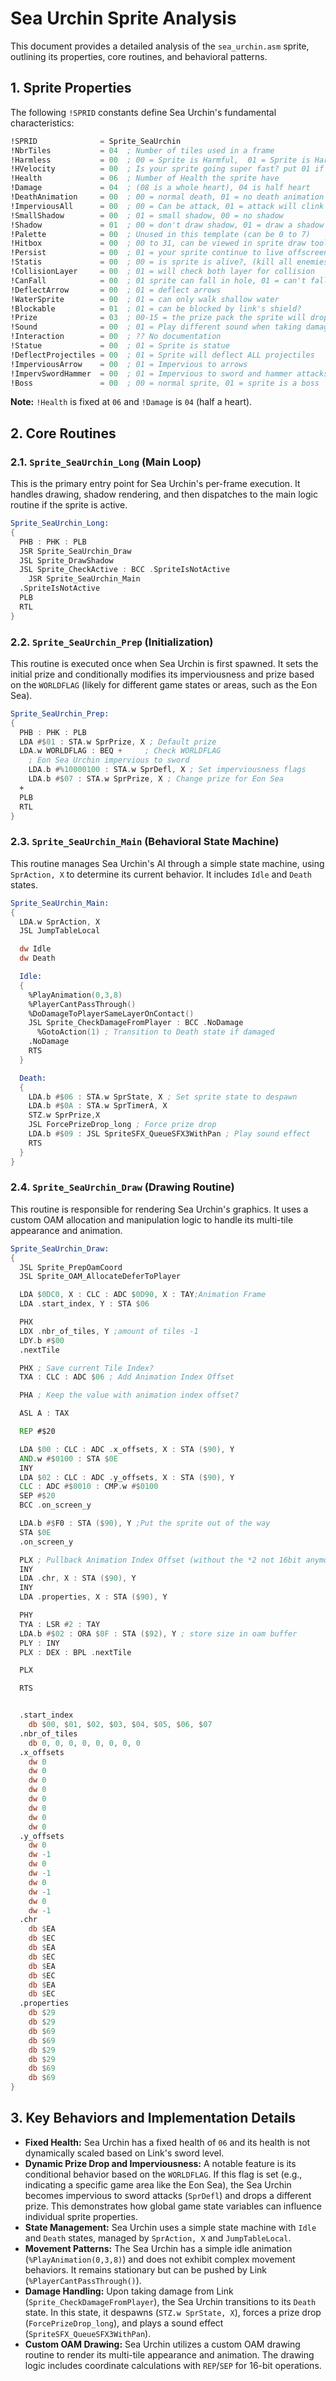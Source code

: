 # Sea Urchin Sprite Analysis

This document provides a detailed analysis of the `sea_urchin.asm` sprite, outlining its properties, core routines, and behavioral patterns.

## 1. Sprite Properties

The following `!SPRID` constants define Sea Urchin's fundamental characteristics:

```asm
!SPRID              = Sprite_SeaUrchin
!NbrTiles           = 04  ; Number of tiles used in a frame
!Harmless           = 00  ; 00 = Sprite is Harmful,  01 = Sprite is Harmless
!HVelocity          = 00  ; Is your sprite going super fast? put 01 if it is
!Health             = 06  ; Number of Health the sprite have
!Damage             = 04  ; (08 is a whole heart), 04 is half heart
!DeathAnimation     = 00  ; 00 = normal death, 01 = no death animation
!ImperviousAll      = 00  ; 00 = Can be attack, 01 = attack will clink on it
!SmallShadow        = 00  ; 01 = small shadow, 00 = no shadow
!Shadow             = 01  ; 00 = don't draw shadow, 01 = draw a shadow
!Palette            = 00  ; Unused in this template (can be 0 to 7)
!Hitbox             = 00  ; 00 to 31, can be viewed in sprite draw tool
!Persist            = 00  ; 01 = your sprite continue to live offscreen
!Statis             = 00  ; 00 = is sprite is alive?, (kill all enemies room)
!CollisionLayer     = 00  ; 01 = will check both layer for collision
!CanFall            = 00  ; 01 sprite can fall in hole, 01 = can't fall
!DeflectArrow       = 00  ; 01 = deflect arrows
!WaterSprite        = 00  ; 01 = can only walk shallow water
!Blockable          = 01  ; 01 = can be blocked by link's shield?
!Prize              = 03  ; 00-15 = the prize pack the sprite will drop from
!Sound              = 00  ; 01 = Play different sound when taking damage
!Interaction        = 00  ; ?? No documentation
!Statue             = 00  ; 01 = Sprite is statue
!DeflectProjectiles = 00  ; 01 = Sprite will deflect ALL projectiles
!ImperviousArrow    = 00  ; 01 = Impervious to arrows
!ImpervSwordHammer  = 00  ; 01 = Impervious to sword and hammer attacks
!Boss               = 00  ; 00 = normal sprite, 01 = sprite is a boss
```
**Note:** `!Health` is fixed at `06` and `!Damage` is `04` (half a heart).

## 2. Core Routines

### 2.1. `Sprite_SeaUrchin_Long` (Main Loop)

This is the primary entry point for Sea Urchin's per-frame execution. It handles drawing, shadow rendering, and then dispatches to the main logic routine if the sprite is active.

```asm
Sprite_SeaUrchin_Long:
{
  PHB : PHK : PLB
  JSR Sprite_SeaUrchin_Draw
  JSL Sprite_DrawShadow
  JSL Sprite_CheckActive : BCC .SpriteIsNotActive
    JSR Sprite_SeaUrchin_Main
  .SpriteIsNotActive
  PLB
  RTL
}
```

### 2.2. `Sprite_SeaUrchin_Prep` (Initialization)

This routine is executed once when Sea Urchin is first spawned. It sets the initial prize and conditionally modifies its imperviousness and prize based on the `WORLDFLAG` (likely for different game states or areas, such as the Eon Sea).

```asm
Sprite_SeaUrchin_Prep:
{
  PHB : PHK : PLB
  LDA #$01 : STA.w SprPrize, X ; Default prize
  LDA.w WORLDFLAG : BEQ +     ; Check WORLDFLAG
    ; Eon Sea Urchin impervious to sword
    LDA.b #%10000100 : STA.w SprDefl, X ; Set imperviousness flags
    LDA.b #$07 : STA.w SprPrize, X ; Change prize for Eon Sea
  +
  PLB
  RTL
}
```

### 2.3. `Sprite_SeaUrchin_Main` (Behavioral State Machine)

This routine manages Sea Urchin's AI through a simple state machine, using `SprAction, X` to determine its current behavior. It includes `Idle` and `Death` states.

```asm
Sprite_SeaUrchin_Main:
{
  LDA.w SprAction, X
  JSL JumpTableLocal

  dw Idle
  dw Death

  Idle:
  {
    %PlayAnimation(0,3,8)
    %PlayerCantPassThrough()
    %DoDamageToPlayerSameLayerOnContact()
    JSL Sprite_CheckDamageFromPlayer : BCC .NoDamage
      %GotoAction(1) ; Transition to Death state if damaged
    .NoDamage
    RTS
  }

  Death:
  {
    LDA.b #$06 : STA.w SprState, X ; Set sprite state to despawn
    LDA.b #$0A : STA.w SprTimerA, X
    STZ.w SprPrize,X
    JSL ForcePrizeDrop_long ; Force prize drop
    LDA.b #$09 : JSL SpriteSFX_QueueSFX3WithPan ; Play sound effect
    RTS
  }
}
```

### 2.4. `Sprite_SeaUrchin_Draw` (Drawing Routine)

This routine is responsible for rendering Sea Urchin's graphics. It uses a custom OAM allocation and manipulation logic to handle its multi-tile appearance and animation.

```asm
Sprite_SeaUrchin_Draw:
{
  JSL Sprite_PrepOamCoord
  JSL Sprite_OAM_AllocateDeferToPlayer

  LDA $0DC0, X : CLC : ADC $0D90, X : TAY;Animation Frame
  LDA .start_index, Y : STA $06

  PHX
  LDX .nbr_of_tiles, Y ;amount of tiles -1
  LDY.b #$00
  .nextTile

  PHX ; Save current Tile Index?
  TXA : CLC : ADC $06 ; Add Animation Index Offset

  PHA ; Keep the value with animation index offset?

  ASL A : TAX

  REP #$20

  LDA $00 : CLC : ADC .x_offsets, X : STA ($90), Y
  AND.w #$0100 : STA $0E
  INY
  LDA $02 : CLC : ADC .y_offsets, X : STA ($90), Y
  CLC : ADC #$0010 : CMP.w #$0100
  SEP #$20
  BCC .on_screen_y

  LDA.b #$F0 : STA ($90), Y ;Put the sprite out of the way
  STA $0E
  .on_screen_y

  PLX ; Pullback Animation Index Offset (without the *2 not 16bit anymore)
  INY
  LDA .chr, X : STA ($90), Y
  INY
  LDA .properties, X : STA ($90), Y

  PHY
  TYA : LSR #2 : TAY
  LDA.b #$02 : ORA $0F : STA ($92), Y ; store size in oam buffer
  PLY : INY
  PLX : DEX : BPL .nextTile

  PLX

  RTS


  .start_index
    db $00, $01, $02, $03, $04, $05, $06, $07
  .nbr_of_tiles
    db 0, 0, 0, 0, 0, 0, 0, 0
  .x_offsets
    dw 0
    dw 0
    dw 0
    dw 0
    dw 0
    dw 0
    dw 0
    dw 0
  .y_offsets
    dw 0
    dw -1
    dw 0
    dw -1
    dw 0
    dw -1
    dw 0
    dw -1
  .chr
    db $EA
    db $EC
    db $EA
    db $EC
    db $EA
    db $EC
    db $EA
    db $EC
  .properties
    db $29
    db $29
    db $69
    db $69
    db $29
    db $29
    db $69
    db $69
}
```

## 3. Key Behaviors and Implementation Details

*   **Fixed Health:** Sea Urchin has a fixed health of `06` and its health is not dynamically scaled based on Link's sword level.
*   **Dynamic Prize Drop and Imperviousness:** A notable feature is its conditional behavior based on the `WORLDFLAG`. If this flag is set (e.g., indicating a specific game area like the Eon Sea), the Sea Urchin becomes impervious to sword attacks (`SprDefl`) and drops a different prize. This demonstrates how global game state variables can influence individual sprite properties.
*   **State Management:** Sea Urchin uses a simple state machine with `Idle` and `Death` states, managed by `SprAction, X` and `JumpTableLocal`.
*   **Movement Patterns:** The Sea Urchin has a simple idle animation (`%PlayAnimation(0,3,8)`) and does not exhibit complex movement behaviors. It remains stationary but can be pushed by Link (`%PlayerCantPassThrough()`).
*   **Damage Handling:** Upon taking damage from Link (`Sprite_CheckDamageFromPlayer`), the Sea Urchin transitions to its `Death` state. In this state, it despawns (`STZ.w SprState, X`), forces a prize drop (`ForcePrizeDrop_long`), and plays a sound effect (`SpriteSFX_QueueSFX3WithPan`).
*   **Custom OAM Drawing:** Sea Urchin utilizes a custom OAM drawing routine to render its multi-tile appearance and animation. The drawing logic includes coordinate calculations with `REP`/`SEP` for 16-bit operations.
